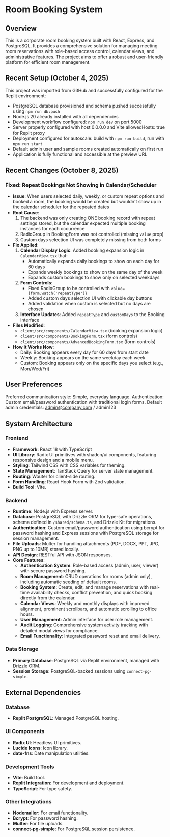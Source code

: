 # Room Booking System

## Overview

This is a corporate room booking system built with React, Express, and PostgreSQL. It provides a comprehensive solution for managing meeting room reservations with role-based access control, calendar views, and administrative features. The project aims to offer a robust and user-friendly platform for efficient room management.

## Recent Setup (October 4, 2025)

This project was imported from GitHub and successfully configured for the Replit environment:
- PostgreSQL database provisioned and schema pushed successfully using `npm run db:push`
- Node.js 20 already installed with all dependencies
- Development workflow configured: `npm run dev` on port 5000
- Server properly configured with host 0.0.0.0 and Vite allowedHosts: true for Replit proxy
- Deployment configured for autoscale: build with `npm run build`, run with `npm run start`
- Default admin user and sample rooms created automatically on first run
- Application is fully functional and accessible at the preview URL

## Recent Changes (October 8, 2025)

### Fixed: Repeat Bookings Not Showing in Calendar/Scheduler
- **Issue**: When users selected daily, weekly, or custom repeat options and booked a room, the booking would be created but wouldn't show up in the calendar scheduler for the repeated dates
- **Root Cause**: 
  1. The backend was only creating ONE booking record with repeat settings stored, but the calendar expected multiple booking instances for each occurrence
  2. RadioGroup in BookingForm was not controlled (missing `value` prop)
  3. Custom days selection UI was completely missing from both forms
- **Fix Applied**:
  1. **Calendar Display Logic**: Added booking expansion logic in `CalendarView.tsx` that:
     - Automatically expands daily bookings to show on each day for 60 days
     - Expands weekly bookings to show on the same day of the week
     - Expands custom bookings to show only on selected weekdays
  2. **Form Controls**: 
     - Fixed RadioGroup to be controlled with `value={form.watch('repeatType')}`
     - Added custom days selection UI with clickable day buttons
     - Added validation when custom is selected but no days are chosen
  3. **Interface Updates**: Added `repeatType` and `customDays` to the Booking interface
- **Files Modified**:
  - `client/src/components/CalendarView.tsx` (booking expansion logic)
  - `client/src/components/BookingForm.tsx` (form controls)
  - `client/src/components/AdvancedBookingForm.tsx` (form controls)
- **How It Works Now**:
  - Daily: Booking appears every day for 60 days from start date
  - Weekly: Booking appears on the same weekday each week
  - Custom: Booking appears only on the specific days you select (e.g., Mon/Wed/Fri)

## User Preferences

Preferred communication style: Simple, everyday language.
Authentication: Custom email/password authentication with traditional login forms.
Default admin credentials: admin@company.com / admin123

## System Architecture

### Frontend
- **Framework**: React 18 with TypeScript
- **UI Library**: Radix UI primitives with shadcn/ui components, featuring responsive design and a mobile menu.
- **Styling**: Tailwind CSS with CSS variables for theming.
- **State Management**: TanStack Query for server state management.
- **Routing**: Wouter for client-side routing.
- **Form Handling**: React Hook Form with Zod validation.
- **Build Tool**: Vite.

### Backend
- **Runtime**: Node.js with Express server.
- **Database**: PostgreSQL with Drizzle ORM for type-safe operations, schema defined in `/shared/schema.ts`, and Drizzle Kit for migrations.
- **Authentication**: Custom email/password authentication using bcrypt for password hashing and Express sessions with PostgreSQL storage for session management.
- **File Uploads**: Multer for handling attachments (PDF, DOCX, PPT, JPG, PNG up to 10MB) stored locally.
- **API Design**: RESTful API with JSON responses.
- **Core Features**:
    - **Authentication System**: Role-based access (admin, user, viewer) with secure password hashing.
    - **Room Management**: CRUD operations for rooms (admin only), including automatic seeding of default rooms.
    - **Booking System**: Create, edit, and manage reservations with real-time availability checks, conflict prevention, and quick booking directly from the calendar.
    - **Calendar Views**: Weekly and monthly displays with improved alignment, prominent scrollbars, and automatic scrolling to office hours.
    - **User Management**: Admin interface for user role management.
    - **Audit Logging**: Comprehensive system activity tracking with detailed modal views for compliance.
    - **Email Functionality**: Integrated password reset and email delivery.

### Data Storage
- **Primary Database**: PostgreSQL via Replit environment, managed with Drizzle ORM.
- **Session Storage**: PostgreSQL-backed sessions using `connect-pg-simple`.

## External Dependencies

### Database
- **Replit PostgreSQL**: Managed PostgreSQL hosting.

### UI Components
- **Radix UI**: Headless UI primitives.
- **Lucide Icons**: Icon library.
- **date-fns**: Date manipulation utilities.

### Development Tools
- **Vite**: Build tool.
- **Replit Integration**: For development and deployment.
- **TypeScript**: For type safety.

### Other Integrations
- **Nodemailer**: For email functionality.
- **Bcrypt**: For password hashing.
- **Multer**: For file uploads.
- **connect-pg-simple**: For PostgreSQL session persistence.